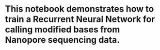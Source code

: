 # This notebook demonstrates how to train a Recurrent Neural Network for calling modified bases from Nanopore sequencing data.
